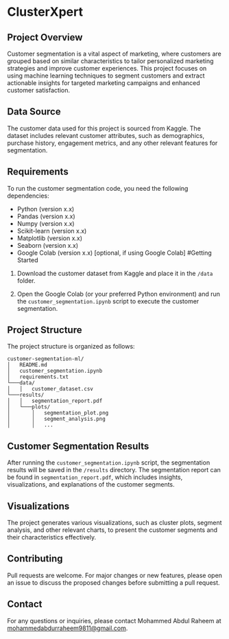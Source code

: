 # ClusterXpert
## Project Overview

Customer segmentation is a vital aspect of marketing, where customers are grouped based on similar characteristics to tailor personalized marketing strategies and improve customer experiences. This project focuses on using machine learning techniques to segment customers and extract actionable insights for targeted marketing campaigns and enhanced customer satisfaction.

## Data Source

The customer data used for this project is sourced from Kaggle. The dataset includes relevant customer attributes, such as demographics, purchase history, engagement metrics, and any other relevant features for segmentation.

## Requirements

To run the customer segmentation code, you need the following dependencies:

- Python (version x.x)
- Pandas (version x.x)
- Numpy (version x.x)
- Scikit-learn (version x.x)
- Matplotlib (version x.x)
- Seaborn (version x.x)
- Google Colab (version x.x) [optional, if using Google Colab]
#Getting Started
1. Download the customer dataset from Kaggle and place it in the `/data` folder.

2. Open the Google Colab (or your preferred Python environment) and run the `customer_segmentation.ipynb` script to execute the customer segmentation.

## Project Structure

The project structure is organized as follows:

```
customer-segmentation-ml/
│   README.md
│   customer_segmentation.ipynb
│   requirements.txt
└───data/
│   │   customer_dataset.csv
└───results/
│   │   segmentation_report.pdf
│   └───plots/
│       │   segmentation_plot.png
│       │   segment_analysis.png
│       │   ...
```

## Customer Segmentation Results

After running the `customer_segmentation.ipynb` script, the segmentation results will be saved in the `/results` directory. The segmentation report can be found in `segmentation_report.pdf`, which includes insights, visualizations, and explanations of the customer segments.

## Visualizations

The project generates various visualizations, such as cluster plots, segment analysis, and other relevant charts, to present the customer segments and their characteristics effectively.

## Contributing

Pull requests are welcome. For major changes or new features, please open an issue to discuss the proposed changes before submitting a pull request.

## Contact

For any questions or inquiries, please contact Mohammed Abdul Raheem at mohammedabdurraheem9811@gmail.com.
